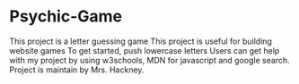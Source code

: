 # Psychic-Game
This project is a letter guessing game
This project is useful for building website games
To get started, push lowercase letters
Users can get help with my project by using w3schools, MDN for javascript and google search.
Project is maintain by Mrs. Hackney.